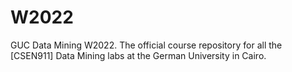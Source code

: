 # W2022
GUC Data Mining W2022. The official course repository for all the [CSEN911] Data Mining labs at the German University in Cairo.
